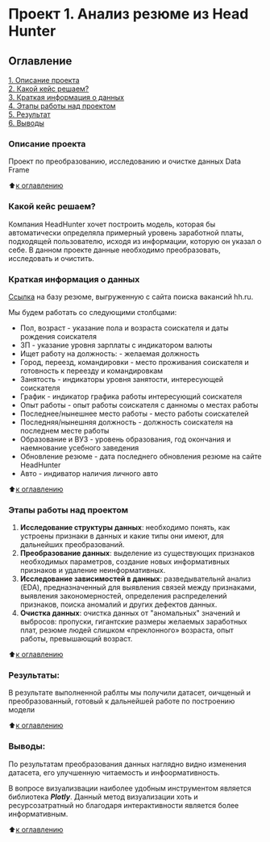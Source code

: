 # Проект 1. Анализ резюме из Head Hunter

## Оглавление  
[1. Описание проекта](https://github.com/PavelALA/Project_1/blob/master/DataScience/Блок1/Project%201/README.md#Описание-проекта)  
[2. Какой кейс решаем?](https://github.com/PavelALA/Project_1/blob/master/DataScience/Блок1/Project%201/README.md#Какой-кейс-решаем)  
[3. Краткая информация о данных](https://github.com/PavelALA/Project_1/blob/master/DataScience/Блок1/Project%201/README.md#Краткая-информация-о-данных)  
[4. Этапы работы над проектом](https://github.com/PavelALA/Project_1/blob/master/DataScience/Блок1/Project%201/README.md#Этапы-работы-над-проектом)  
[5. Результат](https://github.com/PavelALA/Project_1/blob/master/DataScience/Блок1/Project%201/README.md#Результаты)    
[6. Выводы](https://github.com/PavelALA/Project_1/blob/master/DataScience/Блок1/Project%201/README.md#Выводы) 

### Описание проекта    
Проект по преобразованию, исследованию и очистке данных Data Frame

:arrow_up:[к оглавлению](https://github.com/PavelALA/Project_1/blob/master/DataScience/Блок1/Project%201/README.md#Оглавление)


### Какой кейс решаем?    
Компания HeadHunter хочет построить модель, которая бы автоматически определяла примерный уровень заработной платы, подходящей пользователю, исходя из информации, которую он указал о себе. В данном проекте данные необходимо преобразовать, исследовать и очистить.


### Краткая информация о данных
[Ссылка](https://drive.google.com/file/d/1gdtlphwvJGRHuoqyZWFZD--4Zc1TX4kf/view?usp=share_link)  на базу резюме, выгруженную с сайта поиска вакансий hh.ru.

Мы будем работать со следующими столбцами:
- Пол, возраст - указание пола и возраста соискателя и даты рождения соискателя
- ЗП - указание уровня зарплаты с индикатором валюты
- Ищет работу на должность: - желаемая должность
- Город, переезд, командировки - место проживания соискателя и готовность к переезду и командировкам
- Занятость - индикаторы уровня занятости, интересующей соискателя
- График - индикатор графика работы интересующий соискателя
- Опыт работы - опыт работы соискателя с данномы о местах работы
- Последнее/нынешнее место работы - место работы соискателей
- Последняя/нынешняя должность - должность соискателя на последнем месте работы
- Образование и ВУЗ - уровень образования, год окончания и наемнование усебного заведения
- Обновление резюме - дата последнего обновления резюме на сайте HeadHunter
- Авто - индиватор наличия личного авто
  
:arrow_up:[к оглавлению](https://github.com/PavelALA/Project_1/blob/master/DataScience/Блок1/Project%201/README.md#Оглавление)


### Этапы работы над проектом  
1. __Исследование структуры данных__: необходимо понять, как устроены признаки в данных и какие типы они имеют, для дальнейших преобразований.
2. __Преобразование данных__: выделение из существующих признаков необходимых параметров, создание новых информативных признаков и удаление неинформативных.
3. __Исследование зависимостей в данных__: разведывательнй анализ (EDA), предназначенный для выявления связей между признаками, выявления закономерностей, определения распределений признаков, поиска аномалий и других дефектов данных.
4. __Очистка данных__: очистка данных от "аномальных" значений и выбросов: пропуски, гигантские размеры желаемых заработных плат, резюме людей слишком «преклонного» возраста, опыт работы, превышающий возраст.

:arrow_up:[к оглавлению](https://github.com/PavelALA/Project_1/blob/master/DataScience/Блок1/Project%201/README.md#Оглавление)


### Результаты:  
В результате выполненной раблты мы получили датасет, оичщеный и преобразованный, готовый к дальнейшей работе по построению модели

:arrow_up:[к оглавлению](https://github.com/PavelALA/Project_1/blob/master/DataScience/Блок1/Project%201/README.md#Оглавление)


### Выводы:  
По результатам преобразования данных наглядно видно изменения датасета, его улучшенную читаемость и инфоормативность.

В вопросе визуализвации наиболее удобным инструментом является библиотека ***Plotly***. Данный метод визуализации хоть и ресурсозатратный но благодаря интерактивности является более информативным. 

:arrow_up:[к оглавлению](https://github.com/PavelALA/Project_1/blob/master/DataScience/Блок1/Project%201/README.md#Оглавление)
